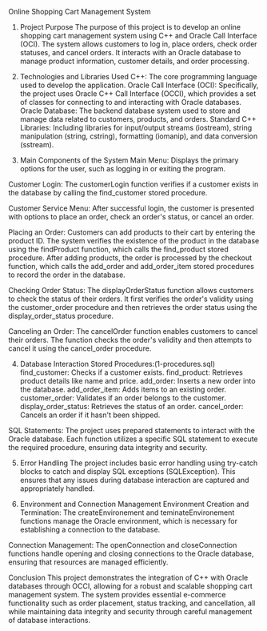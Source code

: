 Online Shopping Cart Management System

1. Project Purpose
The purpose of this project is to develop an online shopping cart management system using C++ and Oracle Call Interface (OCI). 
The system allows customers to log in, place orders, check order statuses, and cancel orders. It interacts with an Oracle database to manage product information, customer details, and order processing.

2. Technologies and Libraries Used
C++: The core programming language used to develop the application.
Oracle Call Interface (OCI): Specifically, the project uses Oracle C++ Call Interface (OCCI), which provides a set of classes for connecting to and interacting with Oracle databases.
Oracle Database: The backend database system used to store and manage data related to customers, products, and orders.
Standard C++ Libraries: Including libraries for input/output streams (iostream), string manipulation (string, cstring), formatting (iomanip), and data conversion (sstream).


3. Main Components of the System
Main Menu:
Displays the primary options for the user, such as logging in or exiting the program.

Customer Login:
The customerLogin function verifies if a customer exists in the database by calling the find_customer stored procedure.

Customer Service Menu:
After successful login, the customer is presented with options to place an order, check an order's status, or cancel an order.

Placing an Order:
Customers can add products to their cart by entering the product ID.
The system verifies the existence of the product in the database using the findProduct function, which calls the find_product stored procedure.
After adding products, the order is processed by the checkout function, which calls the add_order and add_order_item stored procedures to record the order in the database.

Checking Order Status:
The displayOrderStatus function allows customers to check the status of their orders. It first verifies the order's validity using the customer_order procedure and then retrieves the order status using the display_order_status procedure.

Canceling an Order:
The cancelOrder function enables customers to cancel their orders. The function checks the order's validity and then attempts to cancel it using the cancel_order procedure.

4. Database Interaction
Stored Procedures:(1-procedures.sql) 
find_customer: Checks if a customer exists.
find_product: Retrieves product details like name and price.
add_order: Inserts a new order into the database.
add_order_item: Adds items to an existing order.
customer_order: Validates if an order belongs to the customer.
display_order_status: Retrieves the status of an order.
cancel_order: Cancels an order if it hasn't been shipped.


SQL Statements:
The project uses prepared statements to interact with the Oracle database. 
Each function utilizes a specific SQL statement to execute the required procedure, ensuring data integrity and security.


5. Error Handling
The project includes basic error handling using try-catch blocks to catch and display SQL exceptions (SQLException). 
This ensures that any issues during database interaction are captured and appropriately handled.


6. Environment and Connection Management
Environment Creation and Termination:
The createEnvironement and teminateEnvironement functions manage the Oracle environment, which is necessary for establishing a connection to the database.

Connection Management:
The openConnection and closeConnection functions handle opening and closing connections to the Oracle database, ensuring that resources are managed efficiently.

Conclusion
This project demonstrates the integration of C++ with Oracle databases through OCCI, allowing for a robust and scalable shopping cart management system. 
The system provides essential e-commerce functionality such as order placement, status tracking, and cancellation, all while maintaining data integrity 
and security through careful management of database interactions.
